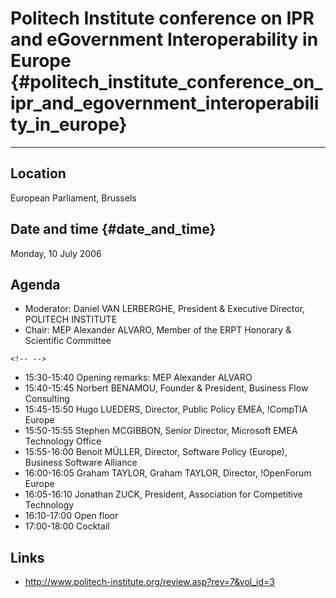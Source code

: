 # Politech Institute conference on IPR and eGovernment Interoperability in Europe {#politech_institute_conference_on_ipr_and_egovernment_interoperability_in_europe}

------------------------------------------------------------------------

## Location

European Parliament, Brussels

## Date and time {#date_and_time}

Monday, 10 July 2006

## Agenda

-   Moderator: Daniel VAN LERBERGHE, President & Executive Director,
    POLITECH INSTITUTE
-   Chair: MEP Alexander ALVARO, Member of the ERPT Honorary &
    Scientific Committee

```{=html}
<!-- -->
```
-   15:30-15:40 Opening remarks: MEP Alexander ALVARO
-   15:40-15:45 Norbert BENAMOU, Founder & President, Business Flow
    Consulting
-   15:45-15:50 Hugo LUEDERS, Director, Public Policy EMEA, !CompTIA
    Europe
-   15:50-15:55 Stephen MCGIBBON, Senior Director, Microsoft EMEA
    Technology Office
-   15:55-16:00 Benoit MÜLLER, Director, Software Policy (Europe),
    Business Software Alliance
-   16:00-16:05 Graham TAYLOR, Graham TAYLOR, Director, !OpenForum
    Europe
-   16:05-16:10 Jonathan ZUCK, President, Association for Competitive
    Technology
-   16:10-17:00 Open floor
-   17:00-18:00 Cocktail

## Links

-   <http://www.politech-institute.org/review.asp?rev=7&vol_id=3>
